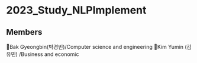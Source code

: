 # 2023_Study_NLPImplement

## Members
🖤Bak Gyeongbin(박경빈)/Computer science and engineering 
🖤Kim Yumin (김유민) /Business and economic
